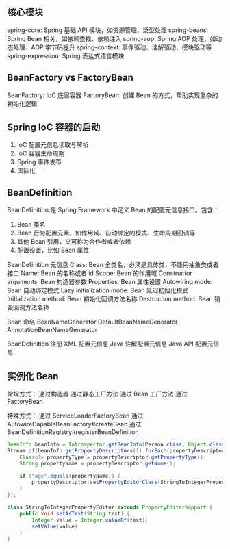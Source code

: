 ## 核心模块
spring-core: Spring 基础 API 模块，如资源管理、泛型处理
spring-beans: Spring Bean 相关，如依赖查找、依赖注入
spring-aop: Spring AOP 处理，如动态处理、AOP 字节码提升
spring-context: 事件驱动、注解驱动、模块驱动等
spring-expression: Spring 表达式语言模块


## BeanFactory vs FactoryBean
BeanFactory: IoC 底层容器
FactoryBean: 创建 Bean 的方式，帮助实现复杂的初始化逻辑


## Spring IoC 容器的启动
1. IoC 配置元信息读取与解析
2. IoC 容器生命周期
3. Spring 事件发布
4. 国际化


## BeanDefinition
BeanDefinition 是 Spring Framework 中定义 Bean 的配置元信息接口。包含：
1. Bean 类名
2. Bean 行为配置元素，如作用域、自动绑定的模式、生命周期回调等
3. 其他 Bean 引用，又可称为合作者或者依赖
4. 配置设置，比如 Bean 属性


BeanDefinition 元信息
Class: Bean 全类名，必须是具体类，不能用抽象类或者接口
Name: Bean 的名称或者 id
Scope: Bean 的作用域
Constructor arguments: Bean 构造器参数
Properties: Bean 属性设置
Autowiring mode: Bean 自动绑定模式
Lazy initialization mode: Bean 延迟初始化模式
Initialization method: Bean 初始化回调方法名称
Destruction method: Bean 销毁回调方法名称


Bean 命名
BeanNameGenerator
DefaultBeanNameGenerator
AnnotationBeanNameGenerator


BeanDefinition 注册
XML 配置元信息
Java 注解配置元信息
Java API 配置元信息


## 实例化 Bean
常规方式：
通过构造器
通过静态工厂方法
通过 Bean 工厂方法
通过 FactoryBean

特殊方式：
通过 ServiceLoaderFactoryBean
通过 AutowireCapableBeanFactory#createBean
通过 BeanDefinitionRegistry#registerBeanDefinition





```java
BeanInfo beanInfo = Introspector.getBeanInfo(Person.class, Object.class);
Stream.of(beanInfo.getPropertyDescriptors()).forEach(propertyDescriptor -> {
    Class<?> propertyType = propertyDescriptor.getPropertyType();
    String propertyName = propertyDescriptor.getName();

    if ("age".equals(propertyName)) {
        propertyDescriptor.setPropertyEditorClass(StringToIntegerPropertyEditor.class);
    }
});

class StringToIntegerPropertyEditor extends PropertyEditorSupport {
    public void setAsText(String text) {
        Integer value = Integer.valueOf(text);
        setValue(value);
    }
}
```